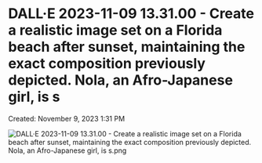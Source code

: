 # DALL·E 2023-11-09 13.31.00 - Create a realistic image set on a Florida beach after sunset, maintaining the exact composition previously depicted. Nola, an Afro-Japanese girl, is s

Created: November 9, 2023 1:31 PM

![DALL·E 2023-11-09 13.31.00 - Create a realistic image set on a Florida beach after sunset, maintaining the exact composition previously depicted. Nola, an Afro-Japanese girl, is s.png](DALL%C2%B7E%202023-11-09%2013%2031%2000%20-%20Create%20a%20realistic%20im%2050e636864fdf4eaea3355486eb3c5e4c/DALLE_2023-11-09_13.31.00_-_Create_a_realistic_image_set_on_a_Florida_beach_after_sunset_maintaining_the_exact_composition_previously_depicted._Nola_an_Afro-Japanese_girl_is_s.png)